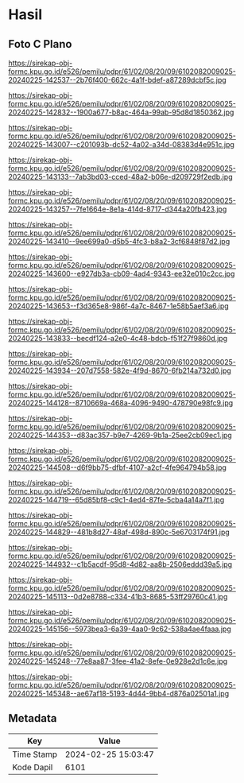 # Hasil

## Foto C Plano

https://sirekap-obj-formc.kpu.go.id/e526/pemilu/pdpr/61/02/08/20/09/6102082009025-20240225-142537--2b76f400-662c-4a1f-bdef-a87289dcbf5c.jpg

https://sirekap-obj-formc.kpu.go.id/e526/pemilu/pdpr/61/02/08/20/09/6102082009025-20240225-142832--1900a677-b8ac-464a-99ab-95d8d1850362.jpg

https://sirekap-obj-formc.kpu.go.id/e526/pemilu/pdpr/61/02/08/20/09/6102082009025-20240225-143007--c201093b-dc52-4a02-a34d-08383d4e951c.jpg

https://sirekap-obj-formc.kpu.go.id/e526/pemilu/pdpr/61/02/08/20/09/6102082009025-20240225-143133--7ab3bd03-cced-48a2-b06e-d209729f2edb.jpg

https://sirekap-obj-formc.kpu.go.id/e526/pemilu/pdpr/61/02/08/20/09/6102082009025-20240225-143257--7fe1664e-8e1a-414d-8717-d344a20fb423.jpg

https://sirekap-obj-formc.kpu.go.id/e526/pemilu/pdpr/61/02/08/20/09/6102082009025-20240225-143410--9ee699a0-d5b5-4fc3-b8a2-3cf6848f87d2.jpg

https://sirekap-obj-formc.kpu.go.id/e526/pemilu/pdpr/61/02/08/20/09/6102082009025-20240225-143600--e927db3a-cb09-4ad4-9343-ee32e010c2cc.jpg

https://sirekap-obj-formc.kpu.go.id/e526/pemilu/pdpr/61/02/08/20/09/6102082009025-20240225-143653--f3d365e8-986f-4a7c-8467-1e58b5aef3a6.jpg

https://sirekap-obj-formc.kpu.go.id/e526/pemilu/pdpr/61/02/08/20/09/6102082009025-20240225-143833--becdf124-a2e0-4c48-bdcb-f51f27f9860d.jpg

https://sirekap-obj-formc.kpu.go.id/e526/pemilu/pdpr/61/02/08/20/09/6102082009025-20240225-143934--207d7558-582e-4f9d-8670-6fb214a732d0.jpg

https://sirekap-obj-formc.kpu.go.id/e526/pemilu/pdpr/61/02/08/20/09/6102082009025-20240225-144128--8710669a-468a-4096-9490-478790e98fc9.jpg

https://sirekap-obj-formc.kpu.go.id/e526/pemilu/pdpr/61/02/08/20/09/6102082009025-20240225-144353--d83ac357-b9e7-4269-9b1a-25ee2cb09ec1.jpg

https://sirekap-obj-formc.kpu.go.id/e526/pemilu/pdpr/61/02/08/20/09/6102082009025-20240225-144508--d6f9bb75-dfbf-4107-a2cf-4fe964794b58.jpg

https://sirekap-obj-formc.kpu.go.id/e526/pemilu/pdpr/61/02/08/20/09/6102082009025-20240225-144719--65d85bf8-c9c1-4ed4-87fe-5cba4a14a7f1.jpg

https://sirekap-obj-formc.kpu.go.id/e526/pemilu/pdpr/61/02/08/20/09/6102082009025-20240225-144829--481b8d27-48af-498d-890c-5e6703174f91.jpg

https://sirekap-obj-formc.kpu.go.id/e526/pemilu/pdpr/61/02/08/20/09/6102082009025-20240225-144932--c1b5acdf-95d8-4d82-aa8b-2506eddd39a5.jpg

https://sirekap-obj-formc.kpu.go.id/e526/pemilu/pdpr/61/02/08/20/09/6102082009025-20240225-145113--0d2e8788-c334-41b3-8685-53ff29760c41.jpg

https://sirekap-obj-formc.kpu.go.id/e526/pemilu/pdpr/61/02/08/20/09/6102082009025-20240225-145156--5973bea3-6a39-4aa0-9c62-538a4ae4faaa.jpg

https://sirekap-obj-formc.kpu.go.id/e526/pemilu/pdpr/61/02/08/20/09/6102082009025-20240225-145248--77e8aa87-3fee-41a2-8efe-0e928e2d1c6e.jpg

https://sirekap-obj-formc.kpu.go.id/e526/pemilu/pdpr/61/02/08/20/09/6102082009025-20240225-145348--ae67af18-5193-4d44-9bb4-d876a02501a1.jpg


## Metadata

| Key        | Value               |
| ---------- | ------------------- |
| Time Stamp | 2024-02-25 15:03:47 |
| Kode Dapil | 6101                |



